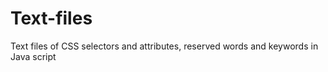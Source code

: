 # Text-files
Text files of CSS selectors and attributes, reserved words and keywords in Java script 
